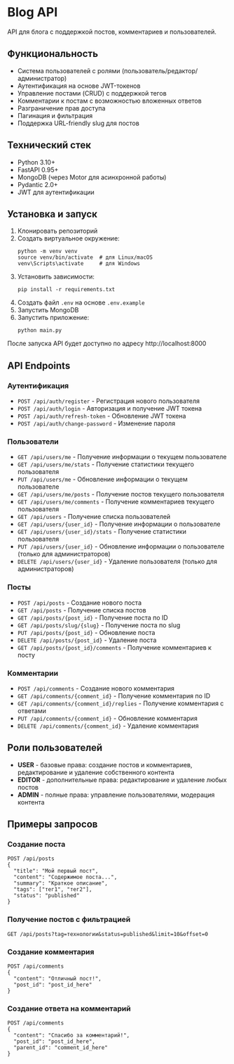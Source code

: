 # Blog API

API для блога с поддержкой постов, комментариев и пользователей.

## Функциональность

- Система пользователей с ролями (пользователь/редактор/администратор)
- Аутентификация на основе JWT-токенов
- Управление постами (CRUD) с поддержкой тегов
- Комментарии к постам с возможностью вложенных ответов
- Разграничение прав доступа
- Пагинация и фильтрация
- Поддержка URL-friendly slug для постов

## Технический стек

- Python 3.10+
- FastAPI 0.95+
- MongoDB (через Motor для асинхронной работы)
- Pydantic 2.0+
- JWT для аутентификации

## Установка и запуск

1. Клонировать репозиторий
2. Создать виртуальное окружение:
   ```
   python -m venv venv
   source venv/bin/activate  # для Linux/macOS
   venv\Scripts\activate     # для Windows
   ```
3. Установить зависимости:
   ```
   pip install -r requirements.txt
   ```
4. Создать файл `.env` на основе `.env.example`
5. Запустить MongoDB
6. Запустить приложение:
   ```
   python main.py
   ```

После запуска API будет доступно по адресу http://localhost:8000

## API Endpoints

### Аутентификация

- `POST /api/auth/register` - Регистрация нового пользователя
- `POST /api/auth/login` - Авторизация и получение JWT токена
- `POST /api/auth/refresh-token` - Обновление JWT токена
- `POST /api/auth/change-password` - Изменение пароля

### Пользователи

- `GET /api/users/me` - Получение информации о текущем пользователе
- `GET /api/users/me/stats` - Получение статистики текущего пользователя
- `PUT /api/users/me` - Обновление информации о текущем пользователе
- `GET /api/users/me/posts` - Получение постов текущего пользователя
- `GET /api/users/me/comments` - Получение комментариев текущего пользователя
- `GET /api/users` - Получение списка пользователей
- `GET /api/users/{user_id}` - Получение информации о пользователе
- `GET /api/users/{user_id}/stats` - Получение статистики пользователя
- `PUT /api/users/{user_id}` - Обновление информации о пользователе (только для администраторов)
- `DELETE /api/users/{user_id}` - Удаление пользователя (только для администраторов)

### Посты

- `POST /api/posts` - Создание нового поста
- `GET /api/posts` - Получение списка постов
- `GET /api/posts/{post_id}` - Получение поста по ID
- `GET /api/posts/slug/{slug}` - Получение поста по slug
- `PUT /api/posts/{post_id}` - Обновление поста
- `DELETE /api/posts/{post_id}` - Удаление поста
- `GET /api/posts/{post_id}/comments` - Получение комментариев к посту

### Комментарии

- `POST /api/comments` - Создание нового комментария
- `GET /api/comments/{comment_id}` - Получение комментария по ID
- `GET /api/comments/{comment_id}/replies` - Получение комментария с ответами
- `PUT /api/comments/{comment_id}` - Обновление комментария
- `DELETE /api/comments/{comment_id}` - Удаление комментария

## Роли пользователей

- **USER** - базовые права: создание постов и комментариев, редактирование и удаление собственного контента
- **EDITOR** - дополнительные права: редактирование и удаление любых постов
- **ADMIN** - полные права: управление пользователями, модерация контента

## Примеры запросов

### Создание поста

```
POST /api/posts
{
  "title": "Мой первый пост",
  "content": "Содержимое поста...",
  "summary": "Краткое описание",
  "tags": ["тег1", "тег2"],
  "status": "published"
}
```

### Получение постов с фильтрацией

```
GET /api/posts?tag=технологии&status=published&limit=10&offset=0
```

### Создание комментария

```
POST /api/comments
{
  "content": "Отличный пост!",
  "post_id": "post_id_here"
}
```

### Создание ответа на комментарий

```
POST /api/comments
{
  "content": "Спасибо за комментарий!",
  "post_id": "post_id_here",
  "parent_id": "comment_id_here"
}
```
